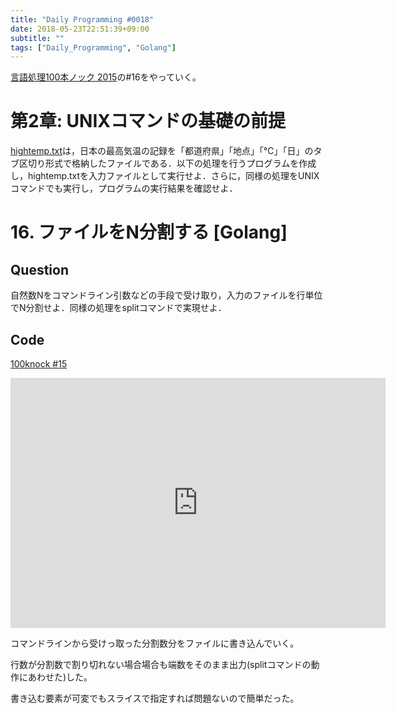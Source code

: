 ```yaml
---
title: "Daily Programming #0018"
date: 2018-05-23T22:51:39+09:00
subtitle: ""
tags: ["Daily_Programming", "Golang"]
---
```


[言語処理100本ノック 2015][100knock]の#16をやっていく。

# 第2章: UNIXコマンドの基礎の前提

[hightemp.txt][inputfile]は，日本の最高気温の記録を「都道府県」「地点」「℃」「日」のタブ区切り形式で格納したファイルである．以下の処理を行うプログラムを作成し，hightemp.txtを入力ファイルとして実行せよ．さらに，同様の処理をUNIXコマンドでも実行し，プログラムの実行結果を確認せよ．

# 16. ファイルをN分割する [Golang]

## Question

自然数Nをコマンドライン引数などの手段で受け取り，入力のファイルを行単位でN分割せよ．同様の処理をsplitコマンドで実現せよ．

## Code

[100knock #15][snipet]

<iframe src='https://glot.io/snippets/f18c6ic2du/embed' frameborder='0' scrolling='no' sandbox='allow-forms allow-pointer-lock allow-popups allow-same-origin allow-scripts' width='600' height='400'></iframe>

コマンドラインから受けっ取った分割数分をファイルに書き込んでいく。

行数が分割数で割り切れない場合場合も端数をそのまま出力(splitコマンドの動作にあわせた)した。

書き込む要素が可変でもスライスで指定すれば問題ないので簡単だった。

[100knock]:http://www.cl.ecei.tohoku.ac.jp/nlp100/#ch2
[inputfile]:http://www.cl.ecei.tohoku.ac.jp/nlp100/data/hightemp.txt
[snipet]:https://glot.io/snippets/f18c6ic2du
